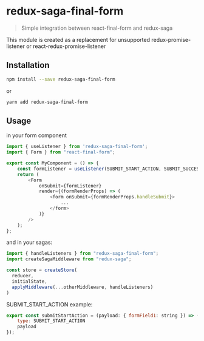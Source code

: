 redux-saga-final-form
=====================

> Simple integration between react-final-form and redux-saga

This module is created as a replacement for unsupported redux-promise-listener or react-redux-promise-listener

## Installation

```bash
npm install --save redux-saga-final-form
```
or
```bash
yarn add redux-saga-final-form
```

## Usage

in your form component

```javascript
import { useListener } from 'redux-saga-final-form';
import { Form } from "react-final-form";

export const MyComponent = () => {
    const formListener = useListener(SUBMIT_START_ACTION, SUBMIT_SUCCESS_ACTION, SUBMIT_FAIL_ACTION);
    return (
        <Form
            onSubmit={formListener}
            render={(formRenderProps) => (
                <form onSubmit={formRenderProps.handleSubmit}>
                    ...
                </form>
            )}
        />
    );
};
```

and in your sagas:

```javascript
import { handleListeners } from "redux-saga-final-form";
import createSagaMiddleware from "redux-saga";

const store = createStore(
  reducer,
  initialState,
  applyMiddleware(...otherMiddleware, handleListeners)
)

```

SUBMIT_START_ACTION example:

```javascript
export const submitStartAction = (payload: { formField1: string }) => ({
    type: SUBMIT_START_ACTION
    payload
});
```

